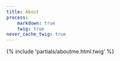 ```yaml
---
title: About
process:
    markdown: true
    twig: true
never_cache_twig: true
---
```


{% include 'partials/aboutme.html.twig' %}